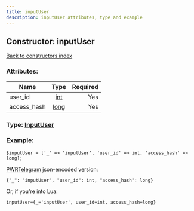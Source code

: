 ```yaml
---
title: inputUser
description: inputUser attributes, type and example
---
```

## Constructor: inputUser  
[Back to constructors index](index.md)



### Attributes:

| Name     |    Type       | Required |
|----------|:-------------:|---------:|
|user\_id|[int](../types/int.md) | Yes|
|access\_hash|[long](../types/long.md) | Yes|



### Type: [InputUser](../types/InputUser.md)


### Example:

```
$inputUser = ['_' => 'inputUser', 'user_id' => int, 'access_hash' => long];
```  

[PWRTelegram](https://pwrtelegram.xyz) json-encoded version:

```
{"_": "inputUser", "user_id": int, "access_hash": long}
```


Or, if you're into Lua:  


```
inputUser={_='inputUser', user_id=int, access_hash=long}

```



